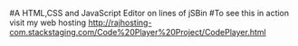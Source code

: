 #A HTML,CSS and JavaScript Editor on lines of jSBin
#To see this in action visit my web hosting 
http://rajhosting-com.stackstaging.com/Code%20Player%20Project/CodePlayer.html
